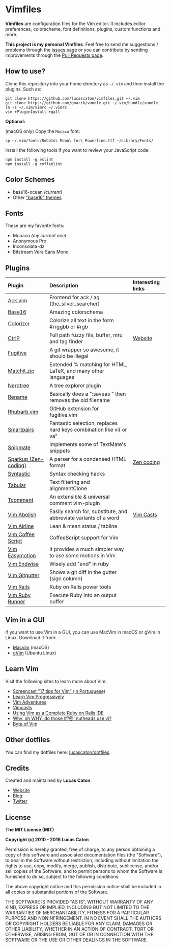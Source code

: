 # Vimfiles

**Vimfiles** are configuration files for the Vim editor. It includes editor preferences, colorscheme, font definitions, plugins, custom functions and more.

**This project is my personal Vimfiles**. Feel free to send me suggestions / problems through the [issues page](https://github.com/lucascaton/vimfiles/issues/new) or you can contribute by sending improvements through the [Pull Requests page](https://github.com/lucascaton/vimfiles/pulls).

## How to use?

Clone this repository into your home directory as `~/.vim` and then install the plugins. Such as:

    git clone https://github.com/lucascaton/vimfiles.git ~/.vim
    git clone https://github.com/gmarik/vundle.git ~/.vim/bundle/vundle
    ln -s ~/.vim/vimrc ~/.vimrc
    vim +PluginInstall +qall

**Optional:**

(macOS only) Copy the `Monaco` font:

    cp ~/.vim/fonts/Roboto\ Mono\ for\ Powerline.ttf ~/Library/Fonts/

Install the following tools if you want to review your JavaScript code:

    npm install -g eslint
    npm install -g coffeelint

## Color Schemes

* base16-ocean *(current)*
* Other ["base16" themes](http://chriskempson.github.io/base16/)

## Fonts

These are my favorite fonts:

* Monaco *(my current one)*
* Anonymous Pro
* Inconsolata-dz
* Bitstream Vera Sans Mono

## Plugins

| Plugin                                                           | Description                                                         | Interesting links                  |
| :--------------------------------------------------------------- | :------------------------------------------------------------------ | :--------------------------------- |
| [Ack.vim](https://github.com/mileszs/ack.vim)                    | Frontend for ack / ag (the_silver_searcher)                         |                                    |
| [Base16](https://github.com/chriskempson/base16-vim)             | Amazing colorschema                                                 |                                    |
| [Colorizer](https://github.com/lilydjwg/colorizer)               | Colorize all text in the form #rrggbb or #rgb                       |                                    |
| [CtrlP](https://github.com/kien/ctrlp.vim)                       | Full path fuzzy file, buffer, mru and tag finder                    | [Website](http://goo.gl/nUQ1lA)    |
| [Fugitive](https://github.com/tpope/vim-fugitive)                | A git wrapper so awesome, it should be illegal                      |                                    |
| [Matchit.zip](https://github.com/vim-scripts/matchit.zip)        | Extended % matching for HTML, LaTeX, and many other languages       |                                    |
| [Nerdtree](https://github.com/scrooloose/nerdtree)               | A tree explorer plugin                                              |                                    |
| [Rename](https://github.com/danro/rename.vim)                    | Basically does a ":saveas <newfile>" then removes the old filename  |                                    |
| [Rhubarb.vim](https://github.com/tpope/vim-rhubarb)              | GitHub extension for fugitive.vim                                   |                                    |
| [Smartpairs](https://github.com/gorkunov/smartpairs.vim)         | Fantastic selection, replaces hard keys combination like vi{ or va" |                                    |
| [Snipmate](https://github.com/msanders/snipmate.vim)             | Implements some of TextMate's snippets                              |                                    |
| [Sparkup (Zen-coding)](https://github.com/rstacruz/sparkup)      | A parser for a condensed HTML format                                | [Zen coding](http://goo.gl/E4BVWd) |
| [Syntastic](https://github.com/scrooloose/syntastic)             | Syntax checking hacks                                               |                                    |
| [Tabular](https://github.com/godlygeek/tabular)                  | Text filtering and alignmentClone                                   |                                    |
| [Tcomment](https://github.com/tomtom/tcomment_vim)               | An extensible & universal comment vim-plugin                        |                                    |
| [Vim Abolish](https://github.com/tpope/vim-abolish)              | Easily search for, substitute, and abbreviate variants of a word    | [Vim Casts](http://goo.gl/CsfUJ6)  |
| [Vim Airline](https://github.com/bling/vim-airline)              | Lean & mean status / tabline                                        |                                    |
| [Vim Coffee Script](https://github.com/kchmck/vim-coffee-script) | CoffeeScript support for Vim                                        |                                    |
| [Vim Easymotion](https://github.com/Lokaltog/vim-easymotion/)    | It provides a much simpler way to use some motions in Vim           |                                    |
| [Vim Endwise](https://github.com/tpope/vim-endwise)              | Wisely add "end" in ruby                                            |                                    |
| [Vim Gitgutter](https://github.com/airblade/vim-gitgutter)       | Shows a git diff in the gutter (sign column)                        |                                    |
| [Vim Rails](https://github.com/tpope/vim-rails)                  | Ruby on Rails power tools                                           |                                    |
| [Vim Ruby Runner](https://github.com/henrik/vim-ruby-runner)     | Execute Ruby into an output buffer                                  |                                    |

## Vim in a GUI

If you want to use Vim in a GUI, you can use MacVim in macOS or gVim in Linux. Download it from:

* [Macvim](https://github.com/macvim-dev/macvim/releases) (macOS)
* [gVim](https://apps.ubuntu.com/cat/applications/vim-gnome/) (Ubuntu Linux)

## Learn Vim

Visit the following sites to learn more about Vim:

* [Screencast "17 tips for Vim" (in Portuguese)](http://blog.lucascaton.com.br/?p=1081)
* [Learn Vim Progressively](http://yannesposito.com/Scratch/en/blog/Learn-Vim-Progressively/)
* [Vim Adventures](http://vim-adventures.com/)
* [Vimcasts](http://vimcasts.org)
* [Using Vim as a Complete Ruby on Rails IDE](http://biodegradablegeek.com/2007/12/using-vim-as-a-complete-ruby-on-rails-ide/)
* [Why, oh WHY, do those #?@! nutheads use vi?](http://www.viemu.com/a-why-vi-vim.html)
* [Byte of Vim](http://www.swaroopch.com/notes/Vim)

## Other dotfiles

You can find my dotfiles here: [lucascaton/dotfiles](https://github.com/lucascaton/dotfiles).

## Credits

Created and maintained by **Lucas Caton**:

* [Website](http://lucascaton.com.br)
* [Blog](http://blog.lucascaton.com.br/)
* [Twitter](http://twitter.com/lucascaton)

## License

**The MIT License (MIT)**

**Copyright (c) 2010 - 2016 Lucas Caton**

Permission is hereby granted, free of charge, to any person obtaining a copy of this software and associated documentation files (the "Software"), to deal in the Software without restriction, including without limitation the rights to use, copy, modify, merge, publish, distribute, sublicense, and/or sell copies of the Software, and to permit persons to whom the Software is furnished to do so, subject to the following conditions:

The above copyright notice and this permission notice shall be included in all copies or substantial portions of the Software.

THE SOFTWARE IS PROVIDED "AS IS", WITHOUT WARRANTY OF ANY KIND, EXPRESS OR IMPLIED, INCLUDING BUT NOT LIMITED TO THE WARRANTIES OF MERCHANTABILITY, FITNESS FOR A PARTICULAR PURPOSE AND NONINFRINGEMENT. IN NO EVENT SHALL THE AUTHORS OR COPYRIGHT HOLDERS BE LIABLE FOR ANY CLAIM, DAMAGES OR OTHER LIABILITY, WHETHER IN AN ACTION OF CONTRACT, TORT OR OTHERWISE, ARISING FROM, OUT OF OR IN CONNECTION WITH THE SOFTWARE OR THE USE OR OTHER DEALINGS IN THE SOFTWARE.
